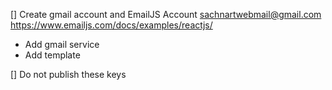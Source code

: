 [] Create gmail account and EmailJS Account
sachnartwebmail@gmail.com
https://www.emailjs.com/docs/examples/reactjs/

- Add gmail service
- Add template

[] Do not publish these keys
